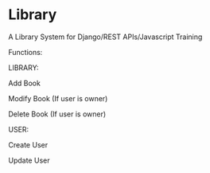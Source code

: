 # Library
 A Library System for Django/REST APIs/Javascript Training

Functions:

LIBRARY:

Add Book

Modify Book (If user is owner)

Delete Book (If user is owner)

USER:

Create User

Update User

